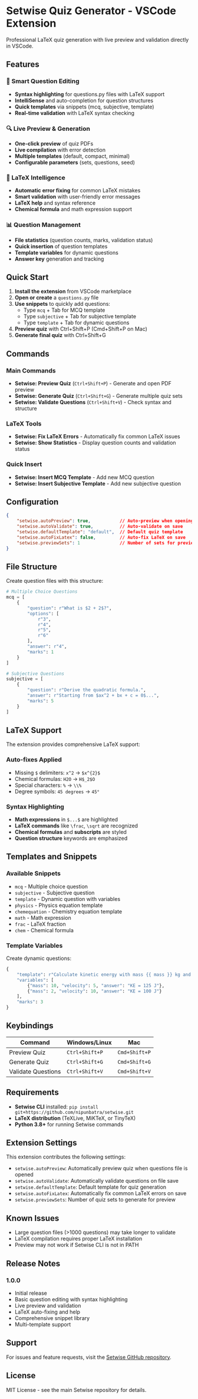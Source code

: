 # Setwise Quiz Generator - VSCode Extension

Professional LaTeX quiz generation with live preview and validation directly in VSCode.

## Features

### 📝 Smart Question Editing
- **Syntax highlighting** for questions.py files with LaTeX support
- **IntelliSense** and auto-completion for question structures
- **Quick templates** via snippets (mcq, subjective, template)
- **Real-time validation** with LaTeX syntax checking

### 🔍 Live Preview & Generation
- **One-click preview** of quiz PDFs
- **Live compilation** with error detection
- **Multiple templates** (default, compact, minimal)
- **Configurable parameters** (sets, questions, seed)

### 🔧 LaTeX Intelligence
- **Automatic error fixing** for common LaTeX mistakes
- **Smart validation** with user-friendly error messages
- **LaTeX help** and syntax reference
- **Chemical formula** and math expression support

### 📊 Question Management
- **File statistics** (question counts, marks, validation status)
- **Quick insertion** of question templates
- **Template variables** for dynamic questions
- **Answer key** generation and tracking

## Quick Start

1. **Install the extension** from VSCode marketplace
2. **Open or create** a `questions.py` file
3. **Use snippets** to quickly add questions:
   - Type `mcq` + Tab for MCQ template
   - Type `subjective` + Tab for subjective template
   - Type `template` + Tab for dynamic questions
4. **Preview quiz** with Ctrl+Shift+P (Cmd+Shift+P on Mac)
5. **Generate final quiz** with Ctrl+Shift+G

## Commands

### Main Commands
- **Setwise: Preview Quiz** (`Ctrl+Shift+P`) - Generate and open PDF preview
- **Setwise: Generate Quiz** (`Ctrl+Shift+G`) - Generate multiple quiz sets
- **Setwise: Validate Questions** (`Ctrl+Shift+V`) - Check syntax and structure

### LaTeX Tools
- **Setwise: Fix LaTeX Errors** - Automatically fix common LaTeX issues
- **Setwise: Show Statistics** - Display question counts and validation status

### Quick Insert
- **Setwise: Insert MCQ Template** - Add new MCQ question
- **Setwise: Insert Subjective Template** - Add new subjective question

## Configuration

```json
{
    "setwise.autoPreview": true,           // Auto-preview when opening questions files
    "setwise.autoValidate": true,          // Auto-validate on save
    "setwise.defaultTemplate": "default",  // Default quiz template
    "setwise.autoFixLatex": false,         // Auto-fix LaTeX on save
    "setwise.previewSets": 1               // Number of sets for preview
}
```

## File Structure

Create question files with this structure:

```python
# Multiple Choice Questions
mcq = [
    {
        "question": r"What is $2 + 2$?",
        "options": [
            r"3",
            r"4", 
            r"5",
            r"6"
        ],
        "answer": r"4",
        "marks": 1
    }
]

# Subjective Questions
subjective = [
    {
        "question": r"Derive the quadratic formula.",
        "answer": r"Starting from $ax^2 + bx + c = 0$...",
        "marks": 5
    }
]
```

## LaTeX Support

The extension provides comprehensive LaTeX support:

### Auto-fixes Applied
- Missing `$` delimiters: `x^2` → `$x^{2}$`
- Chemical formulas: `H2O` → `H$_2$O`
- Special characters: `%` → `\\%`
- Degree symbols: `45 degrees` → `45°`

### Syntax Highlighting
- **Math expressions** in `$...$` are highlighted
- **LaTeX commands** like `\frac`, `\sqrt` are recognized
- **Chemical formulas** and **subscripts** are styled
- **Question structure** keywords are emphasized

## Templates and Snippets

### Available Snippets
- `mcq` - Multiple choice question
- `subjective` - Subjective question  
- `template` - Dynamic question with variables
- `physics` - Physics equation template
- `chemequation` - Chemistry equation template
- `math` - Math expression
- `frac` - LaTeX fraction
- `chem` - Chemical formula

### Template Variables
Create dynamic questions:

```python
{
    "template": r"Calculate kinetic energy with mass {{ mass }} kg and velocity {{ velocity }} m/s",
    "variables": [
        {"mass": 10, "velocity": 5, "answer": "KE = 125 J"},
        {"mass": 2, "velocity": 10, "answer": "KE = 100 J"}
    ],
    "marks": 3
}
```

## Keybindings

| Command | Windows/Linux | Mac |
|---------|---------------|-----|
| Preview Quiz | `Ctrl+Shift+P` | `Cmd+Shift+P` |
| Generate Quiz | `Ctrl+Shift+G` | `Cmd+Shift+G` |
| Validate Questions | `Ctrl+Shift+V` | `Cmd+Shift+V` |

## Requirements

- **Setwise CLI** installed: `pip install git+https://github.com/nipunbatra/setwise.git`
- **LaTeX distribution** (TeXLive, MiKTeX, or TinyTeX)
- **Python 3.8+** for running Setwise commands

## Extension Settings

This extension contributes the following settings:

- `setwise.autoPreview`: Automatically preview quiz when questions file is opened
- `setwise.autoValidate`: Automatically validate questions on file save  
- `setwise.defaultTemplate`: Default template for quiz generation
- `setwise.autoFixLatex`: Automatically fix common LaTeX errors on save
- `setwise.previewSets`: Number of quiz sets to generate for preview

## Known Issues

- Large question files (>1000 questions) may take longer to validate
- LaTeX compilation requires proper LaTeX installation
- Preview may not work if Setwise CLI is not in PATH

## Release Notes

### 1.0.0
- Initial release
- Basic question editing with syntax highlighting
- Live preview and validation
- LaTeX auto-fixing and help
- Comprehensive snippet library
- Multi-template support

## Support

For issues and feature requests, visit the [Setwise GitHub repository](https://github.com/nipunbatra/setwise).

## License

MIT License - see the main Setwise repository for details.